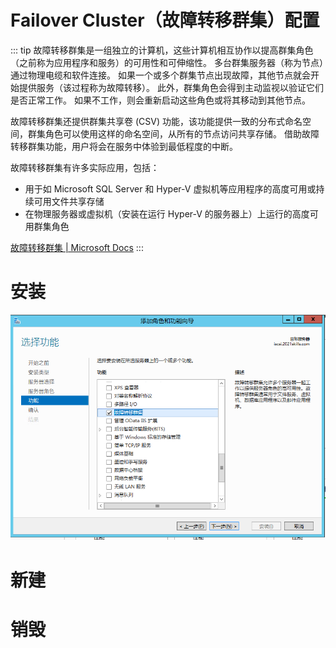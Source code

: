 # Failover Cluster（故障转移群集）配置

::: tip
故障转移群集是一组独立的计算机，这些计算机相互协作以提高群集角色（之前称为应用程序和服务）的可用性和可伸缩性。
多台群集服务器（称为节点）通过物理电缆和软件连接。
如果一个或多个群集节点出现故障，其他节点就会开始提供服务（该过程称为故障转移）。
此外，群集角色会得到主动监视以验证它们是否正常工作。
如果不工作，则会重新启动这些角色或将其移动到其他节点。

故障转移群集还提供群集共享卷 (CSV) 功能，该功能提供一致的分布式命名空间，群集角色可以使用这样的命名空间，从所有的节点访问共享存储。
借助故障转移群集功能，用户将会在服务中体验到最低程度的中断。

故障转移群集有许多实际应用，包括：
- 用于如 Microsoft SQL Server 和 Hyper-V 虚拟机等应用程序的高度可用或持续可用文件共享存储
- 在物理服务器或虚拟机（安装在运行 Hyper-V 的服务器上）上运行的高度可用群集角色

[故障转移群集 | Microsoft Docs](https://docs.microsoft.com/zh-cn/windows-server/failover-clustering/failover-clustering-overview)
:::

# 安装

![](./img/00.png)

# 新建

# 销毁

